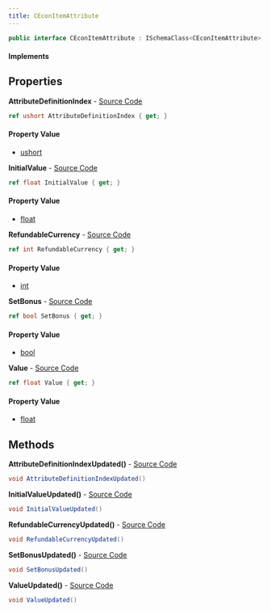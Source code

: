 ```yaml
---
title: CEconItemAttribute
---
```


```csharp
public interface CEconItemAttribute : ISchemaClass<CEconItemAttribute>, ISchemaField, ISchemaClass, INativeHandle
```

#### Implements

## Properties

**AttributeDefinitionIndex** - [Source Code](https://github.com/swiftly-solution/swiftlys2/blob/main/managed/src/SwiftlyS2.Generated/Schemas/Interfaces/CEconItemAttribute.cs#L16)

```csharp
ref ushort AttributeDefinitionIndex { get; }
```

#### Property Value

- [ushort](https://learn.microsoft.com/dotnet/api/system.uint16)

**InitialValue** - [Source Code](https://github.com/swiftly-solution/swiftlys2/blob/main/managed/src/SwiftlyS2.Generated/Schemas/Interfaces/CEconItemAttribute.cs#L20)

```csharp
ref float InitialValue { get; }
```

#### Property Value

- [float](https://learn.microsoft.com/dotnet/api/system.single)

**RefundableCurrency** - [Source Code](https://github.com/swiftly-solution/swiftlys2/blob/main/managed/src/SwiftlyS2.Generated/Schemas/Interfaces/CEconItemAttribute.cs#L22)

```csharp
ref int RefundableCurrency { get; }
```

#### Property Value

- [int](https://learn.microsoft.com/dotnet/api/system.int32)

**SetBonus** - [Source Code](https://github.com/swiftly-solution/swiftlys2/blob/main/managed/src/SwiftlyS2.Generated/Schemas/Interfaces/CEconItemAttribute.cs#L24)

```csharp
ref bool SetBonus { get; }
```

#### Property Value

- [bool](https://learn.microsoft.com/dotnet/api/system.boolean)

**Value** - [Source Code](https://github.com/swiftly-solution/swiftlys2/blob/main/managed/src/SwiftlyS2.Generated/Schemas/Interfaces/CEconItemAttribute.cs#L18)

```csharp
ref float Value { get; }
```

#### Property Value

- [float](https://learn.microsoft.com/dotnet/api/system.single)

## Methods

**AttributeDefinitionIndexUpdated()** - [Source Code](https://github.com/swiftly-solution/swiftlys2/blob/main/managed/src/SwiftlyS2.Generated/Schemas/Interfaces/CEconItemAttribute.cs#L26)

```csharp
void AttributeDefinitionIndexUpdated()
```

**InitialValueUpdated()** - [Source Code](https://github.com/swiftly-solution/swiftlys2/blob/main/managed/src/SwiftlyS2.Generated/Schemas/Interfaces/CEconItemAttribute.cs#L28)

```csharp
void InitialValueUpdated()
```

**RefundableCurrencyUpdated()** - [Source Code](https://github.com/swiftly-solution/swiftlys2/blob/main/managed/src/SwiftlyS2.Generated/Schemas/Interfaces/CEconItemAttribute.cs#L29)

```csharp
void RefundableCurrencyUpdated()
```

**SetBonusUpdated()** - [Source Code](https://github.com/swiftly-solution/swiftlys2/blob/main/managed/src/SwiftlyS2.Generated/Schemas/Interfaces/CEconItemAttribute.cs#L30)

```csharp
void SetBonusUpdated()
```

**ValueUpdated()** - [Source Code](https://github.com/swiftly-solution/swiftlys2/blob/main/managed/src/SwiftlyS2.Generated/Schemas/Interfaces/CEconItemAttribute.cs#L27)

```csharp
void ValueUpdated()
```

